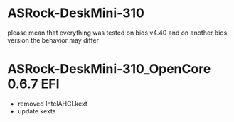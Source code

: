 # ASRock-DeskMini-310

please mean that everything was tested on bios v4.40 and on another bios version the behavior may differ
# ASRock-DeskMini-310_OpenCore 0.6.7 EFI
- removed IntelAHCI.kext
- update kexts 
